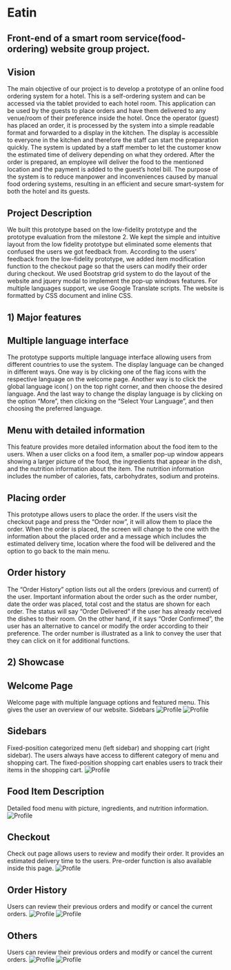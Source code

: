# Eatin
## Front-end of a smart room service(food-ordering) website group project.

## Vision
The main objective of our project is to develop a prototype of an online food ordering system for a hotel. This is a self-ordering system and can be accessed via the tablet provided to each hotel room. This application can be used by the guests to place orders and have them delivered to any venue/room of their preference inside the hotel. Once the operator (guest) has placed an order, it is processed by the system into a simple readable format and forwarded to a display in the kitchen. The display is accessible to everyone in the kitchen and therefore the staff can start the preparation quickly. The system is updated by a staff member to let the customer know the estimated time of delivery depending on what they ordered. After the order is prepared, an employee will deliver the food to the mentioned location and the payment is added to the guest’s hotel bill. The purpose of the system is to reduce manpower and inconveniences caused by manual food ordering systems, resulting in an efficient and secure smart-system for both the hotel and its guests. 

## Project Description
We built this prototype based on the low-fidelity prototype and the prototype evaluation from the
milestone 2. We kept the simple and intuitive layout from the low fidelity prototype but eliminated some
elements that confused the users we got feedback from. According to the users’ feedback from the
low-fidelity prototype, we added item modification function to the checkout page so that the users can
modify their order during checkout.
We used Bootstrap grid system to do the layout of the website and jquery modal to implement the
pop-up windows features. For multiple languages support, we use Google Translate scripts. The website
is formatted by CSS document and inline CSS.



## 1) Major features
## Multiple language interface
The prototype supports multiple language interface allowing users from different countries to use
the system. The display language can be changed in different ways. One way is by clicking one of the flag
icons with the respective language on the welcome page. Another way is to click the global language
icon( ) on the top right corner, and then choose the desired language. And the last way to change the
display language is by clicking on the option “More”, then clicking on the “Select Your Language”, and
then choosing the preferred language.


## Menu with detailed information
This feature provides more detailed information about the food item to the users. When a user
clicks on a food item, a smaller pop-up window appears showing a larger picture of the food, the
ingredients that appear in the dish, and the nutrition information about the item. The nutrition information
includes the number of calories, fats, carbohydrates, sodium and proteins.

## Placing order
This prototype allows users to place the order. If the users visit the checkout page and press the
“Order now”, it will allow them to place the order. When the order is placed, the screen will change to the
one with the information about the placed order and a message which includes the estimated delivery
time, location where the food will be delivered and the option to go back to the main menu.

## Order history
The “Order History” option lists out all the orders (previous and current) of the user. Important
information about the order such as the order number, date the order was placed, total cost and the status
are shown for each order. The status will say “Order Delivered” if the user has already received the dishes
to their room. On the other hand, if it says “Order Confirmed”, the user has an alternative to cancel or
modify the order according to their preference. The order number is illustrated as a link to convey the user
that they can click on it for additional functions.



## 2) Showcase

## Welcome Page
Welcome page with multiple language options and featured menu.
This gives the user an overview of our website.
Sidebars
![Profile](https://github.com/juliek1217/eatin/blob/master/Eatin_pics/welcome%20page.png)
![Profile](https://github.com/juliek1217/eatin/blob/master/Eatin_pics/multilanguage.png)

## Sidebars
Fixed-position categorized menu (left sidebar) and shopping cart (right sidebar).
The users always have access to different category of menu and shopping cart. The fixed-position
shopping cart enables users to track their items in the shopping cart.
![Profile](https://github.com/juliek1217/eatin/blob/master/Eatin_pics/shoppingcart.png)


## Food Item Description
Detailed food menu with picture, ingredients, and nutrition information.
![Profile](https://github.com/juliek1217/eatin/blob/master/Eatin_pics/menudetailpopup.png)

## Checkout
Check out page allows users to review and modify their order. It provides an estimated delivery time to
the users. Pre-order function is also available inside this page.
![Profile](https://github.com/juliek1217/eatin/blob/master/Eatin_pics/checkout.png)

## Order History
Users can review their previous orders and modify or cancel the current orders.
![Profile](https://github.com/juliek1217/eatin/blob/master/Eatin_pics/orderhistory.png)
![Profile](https://github.com/juliek1217/eatin/blob/master/Eatin_pics/order.png)


## Others
Users can review their previous orders and modify or cancel the current orders.
![Profile](https://github.com/juliek1217/eatin/blob/master/Eatin_pics/languageoptionpopup.png)
![Profile](https://github.com/juliek1217/eatin/blob/master/Eatin_pics/moreservice.png)
